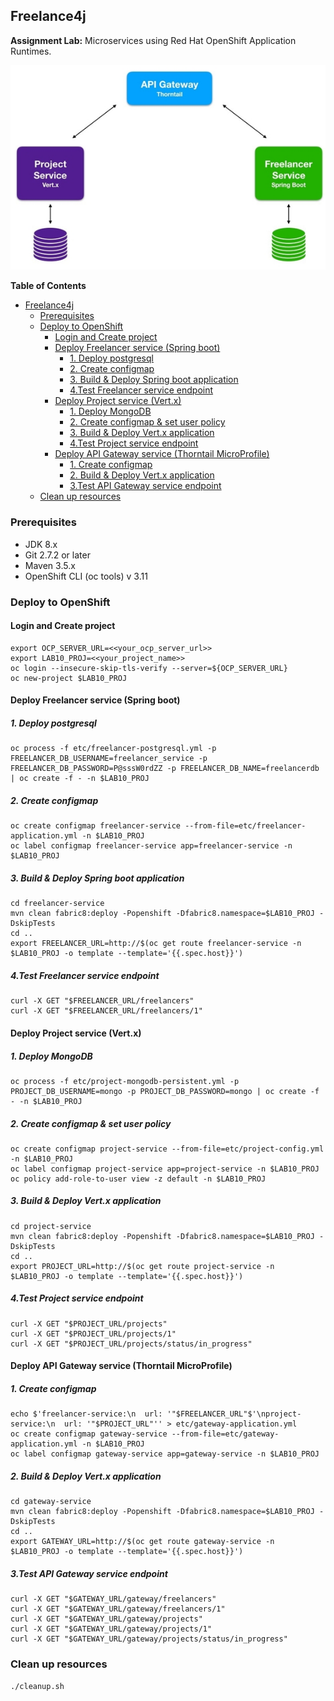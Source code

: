 
## Freelance4j

**Assignment Lab:** Microservices using Red Hat OpenShift Application Runtimes.

![](/diagram.jpg)


**Table of Contents**

- [Freelance4j](#freelance4j)
  * [Prerequisites](#prerequisites)
  * [Deploy to OpenShift](#deploy-to-openshift)
    + [Login and Create project](#login-and-create-project)
    + [Deploy Freelancer service (Spring boot)](#deploy-freelancer-service--spring-boot-)
      - [1. Deploy postgresql](#1-deploy-postgresql)
      - [2. Create configmap](#2-create-configmap)
      - [3. Build & Deploy Spring boot application](#3-build---deploy-spring-boot-application)
      - [4.Test Freelancer service endpoint](#4test-freelancer-service-endpoint)
    + [Deploy Project service (Vert.x)](#deploy-project-service--vertx-)
      - [1. Deploy MongoDB](#1-deploy-mongodb)
      - [2. Create configmap & set user policy](#2-create-configmap---set-user-policy)
      - [3. Build & Deploy Vert.x application](#3-build---deploy-vertx-application)
      - [4.Test Project service endpoint](#4test-project-service-endpoint)
    + [Deploy API Gateway service (Thorntail MicroProfile)](#deploy-api-gateway-service--thorntail-microprofile-)
      - [1. Create configmap](#1-create-configmap)
      - [2. Build & Deploy Vert.x application](#2-build---deploy-vertx-application)
      - [3.Test API Gateway service endpoint](#3test-api-gateway-service-endpoint)
  * [Clean up resources](#clean-up-resources)

### Prerequisites
- JDK 8.x
- Git 2.7.2 or later
- Maven 3.5.x
- OpenShift CLI (oc tools) v 3.11

### Deploy to OpenShift
#### Login and Create project
```
export OCP_SERVER_URL=<<your_ocp_server_url>>
export LAB10_PROJ=<<your_project_name>>
oc login --insecure-skip-tls-verify --server=${OCP_SERVER_URL}
oc new-project $LAB10_PROJ
```

#### Deploy Freelancer service (Spring boot)
##### 1. Deploy postgresql
```
oc process -f etc/freelancer-postgresql.yml -p FREELANCER_DB_USERNAME=freelancer_service -p FREELANCER_DB_PASSWORD=P@sssW0rdZZ -p FREELANCER_DB_NAME=freelancerdb | oc create -f - -n $LAB10_PROJ
```
##### 2. Create configmap
```
oc create configmap freelancer-service --from-file=etc/freelancer-application.yml -n $LAB10_PROJ
oc label configmap freelancer-service app=freelancer-service -n $LAB10_PROJ
```
##### 3. Build & Deploy Spring boot application
```
cd freelancer-service
mvn clean fabric8:deploy -Popenshift -Dfabric8.namespace=$LAB10_PROJ -DskipTests
cd ..
export FREELANCER_URL=http://$(oc get route freelancer-service -n $LAB10_PROJ -o template --template='{{.spec.host}}')
```
##### 4.Test Freelancer service endpoint
```
curl -X GET "$FREELANCER_URL/freelancers"
curl -X GET "$FREELANCER_URL/freelancers/1"
```

#### Deploy Project service (Vert.x)
##### 1. Deploy MongoDB
```
oc process -f etc/project-mongodb-persistent.yml -p PROJECT_DB_USERNAME=mongo -p PROJECT_DB_PASSWORD=mongo | oc create -f - -n $LAB10_PROJ
```
##### 2. Create configmap & set user policy
```
oc create configmap project-service --from-file=etc/project-config.yml -n $LAB10_PROJ
oc label configmap project-service app=project-service -n $LAB10_PROJ
oc policy add-role-to-user view -z default -n $LAB10_PROJ
```
##### 3. Build & Deploy Vert.x application
```
cd project-service
mvn clean fabric8:deploy -Popenshift -Dfabric8.namespace=$LAB10_PROJ -DskipTests
cd ..
export PROJECT_URL=http://$(oc get route project-service -n $LAB10_PROJ -o template --template='{{.spec.host}}')
```
##### 4.Test Project service endpoint
```
curl -X GET "$PROJECT_URL/projects"
curl -X GET "$PROJECT_URL/projects/1"
curl -X GET "$PROJECT_URL/projects/status/in_progress"
```

#### Deploy API Gateway service (Thorntail MicroProfile)
##### 1. Create configmap
```
echo $'freelancer-service:\n  url: '"$FREELANCER_URL"$'\nproject-service:\n  url: '"$PROJECT_URL"'' > etc/gateway-application.yml
oc create configmap gateway-service --from-file=etc/gateway-application.yml -n $LAB10_PROJ
oc label configmap gateway-service app=gateway-service -n $LAB10_PROJ
```
##### 2. Build & Deploy Vert.x application
```
cd gateway-service
mvn clean fabric8:deploy -Popenshift -Dfabric8.namespace=$LAB10_PROJ -DskipTests
cd ..
export GATEWAY_URL=http://$(oc get route gateway-service -n $LAB10_PROJ -o template --template='{{.spec.host}}')
```
##### 3.Test API Gateway service endpoint
```
curl -X GET "$GATEWAY_URL/gateway/freelancers"
curl -X GET "$GATEWAY_URL/gateway/freelancers/1"
curl -X GET "$GATEWAY_URL/gateway/projects"
curl -X GET "$GATEWAY_URL/gateway/projects/1"
curl -X GET "$GATEWAY_URL/gateway/projects/status/in_progress"
```

###  Clean up resources
```
./cleanup.sh
```